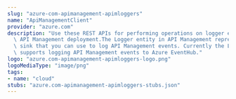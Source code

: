 ```yaml
---
slug: "azure-com-apimanagement-apimloggers"
name: "ApiManagementClient"
provider: "azure.com"
description: "Use these REST APIs for performing operations on logger entity Azure\
  \ API Management deployment.The Logger entity in API Management represents an event\
  \ sink that you can use to log API Management events. Currently the Logger entity\
  \ supports logging API Management events to Azure EventHub."
logo: "azure.com-apimanagement-apimloggers-logo.png"
logoMediaType: "image/png"
tags:
- name: "cloud"
stubs: "azure.com-apimanagement-apimloggers-stubs.json"
---
```

